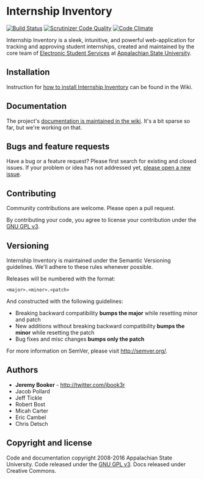 Internship Inventory
===================

[![Build Status](https://travis-ci.org/AppStateESS/InternshipInventory.svg?branch=master)](https://travis-ci.org/AppStateESS/InternshipInventory)
[![Scrutinizer Code Quality](https://scrutinizer-ci.com/g/AppStateESS/InternshipInventory/badges/quality-score.png?s=c90941c8179a4c726384b8b21bcd71536e7f1f36)](https://scrutinizer-ci.com/g/AppStateESS/InternshipInventory/)
[![Code Climate](https://codeclimate.com/github/AppStateESS/InternshipInventory.png)](https://codeclimate.com/github/AppStateESS/InternshipInventory)

Internship Inventory is a sleek, intunitive, and powerful web-application for tracking and approving student internships, created and maintained by the core team of [Electronic Student Services](http://ess.appstate.edu) at [Appalachian State University](http://www.appstate.edu).

## Installation
Instruction for [how to install Internship Inventory](https://github.com/AppStateESS/InternshipInventory/wiki/Installation) can be found in the Wiki.

## Documentation
The project's [documentation is maintained in the wiki](https://github.com/AppStateESS/InternshipInventory/wiki). It's a bit sparse so far, but we're working on that.


## Bugs and feature requests
Have a bug or a feature request? Please first search for existing and closed issues. If your problem or idea has not addressed yet, [please open a new issue](https://github.com/AppStateEss/InternshipInventory/issues/new).


## Contributing
Community contributions are welcome. Please open a pull request.

By contributing your code, you agree to license your contribution under the [GNU GPL v3](LICENSE). 

## Versioning
Internship Inventory is maintained under the Semantic Versioning guidelines. We'll adhere to these rules whenever possible.

Releases will be numbered with the format:

`<major>.<minor>.<patch>`

And constructed with the following guidelines:

- Breaking backward compatibility **bumps the major** while resetting minor and patch
- New additions without breaking backward compatibility **bumps the minor** while resetting the patch
- Bug fixes and misc changes **bumps only the patch**

For more information on SemVer, please visit <http://semver.org/>.

## Authors
- **Jeremy Booker** - <http://twitter.com/jbook3r>
- Jacob Pollard
- Jeff Tickle
- Robert Bost
- Micah Carter
- Eric Cambel
- Chris Detsch

## Copyright and license
Code and documentation copyright 2008-2016 Appalachian State University. Code released under the [GNU GPL v3](LICENSE). Docs released under Creative Commons.
